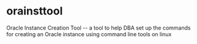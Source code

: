 # orainsttool
Oracle Instance Creation Tool -- a tool to help DBA set up the commands for creating an Oracle instance using command line tools on linux
